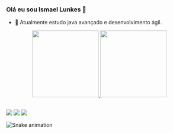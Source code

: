 ### Olá eu sou Ismael Lunkes 👋

- 🔭 Atualmente estudo java avançado e desenvolvimento ágil.

<div align="center">
  <a href="https://github.com/ismaellunkes">
  <img height="180em" src="https://github-readme-stats.vercel.app/api?username=ismaellunkes&show_icons=true&theme=merko&include_all_commits=true&count_private=true"/>
  <img height="180em" src="https://github-readme-stats.vercel.app/api/top-langs/?username=ismaellunkes&layout=compact&langs_count=7&theme=merko"/>
</div>
  
  ##
  
<div> 
  <a href="https://www.linkedin.com/in/ismaellunkes" target="_blank"><img src="https://img.shields.io/badge/LinkedIn-0077B5?style=for-the-badge&logo=linkedin&logoColor=white"></a>
  <a href="mailto:lunkes86@gmail.com" target="_blank"><img src="https://img.shields.io/badge/Gmail-D14836?style=for-the-badge&logo=gmail&logoColor=white"></a>
  <a href="https://www.facebook.com/ilunkes" target="_blank"><img src="https://img.shields.io/badge/Facebook-1877F2?style=for-the-badge&logo=facebook&logoColor=white"></a>
  
  ![Snake animation](https://github.com/ismaellunkes/ismaellunkes/blob/main/github-contribution-grid-snake.svg)

</div>
  
